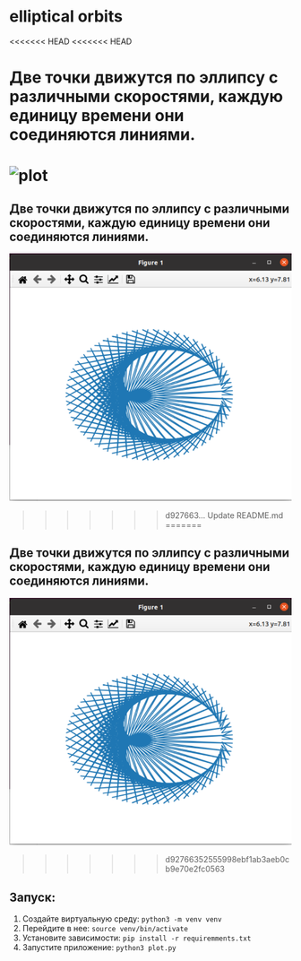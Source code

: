 # elliptical orbits 

<<<<<<< HEAD
<<<<<<< HEAD
# Две точки движутся по эллипсу с различными скоростями, каждую единицу времени они соединяются линиями. 
![plot](/image.png)
=======
## Две точки движутся по эллипсу с различными скоростями, каждую единицу времени они соединяются линиями. 
![plot](./image.png)
>>>>>>> d927663... Update README.md
=======
## Две точки движутся по эллипсу с различными скоростями, каждую единицу времени они соединяются линиями. 
![plot](./image.png)
>>>>>>> d92766352555998ebf1ab3aeb0cb9e70e2fc0563

## Запуск:

1. Создайте виртуальную среду: `python3 -m venv venv`
2. Перейдите в нее: `source venv/bin/activate`
3. Установите зависимости: `pip install -r requiremments.txt`
4. Запустите приложение: `python3 plot.py`

